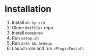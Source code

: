 # Installation

1. Install `oh-hy-zsh`
2. Clone `dotfiles` repo
2. Install `Homebrew`
3. Run `setup.sh`
3. Run `zrel && brewup`
4. Launch vim and run `:PluginInstall`
